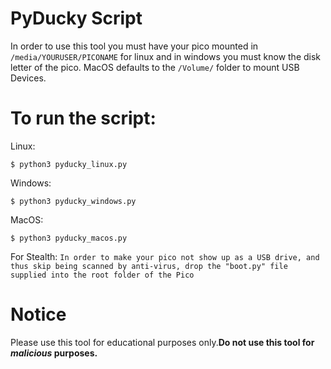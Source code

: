 

# PyDucky Script

In order to use this tool you must have
your pico mounted in ```/media/YOURUSER/PICONAME``` 
for linux and in windows you must know the disk letter of the pico. MacOS defaults to the ```/Volume/``` folder to mount USB Devices.

# To run the script:

Linux: 

```$ python3 pyducky_linux.py```

Windows: 

```$ python3 pyducky_windows.py```

MacOS: 

```$ python3 pyducky_macos.py```

For Stealth: 
```In order to make your pico not show up as a USB drive, and thus skip being scanned by anti-virus, drop the "boot.py" file supplied into the root folder of the Pico```
# Notice

Please use this tool for educational purposes
only.**Do not use this tool for _malicious_ purposes.**
